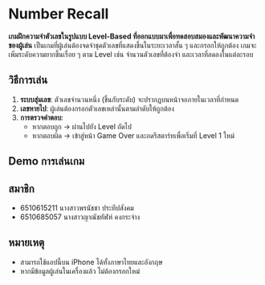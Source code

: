 # Number Recall  
**เกมฝึกความจำตัวเลขในรูปแบบ Level-Based ที่ออกแบบมาเพื่อทดสอบสมองและพัฒนาความจำของผู้เล่น** เป็นเกมที่ผู้เล่นต้องจดจำชุดตัวเลขที่แสดงขึ้นในระยะเวลาสั้น ๆ และกรอกให้ถูกต้อง เกมจะเพิ่มระดับความยากขึ้นเรื่อย ๆ ตาม Level เช่น จำนวนตัวเลขที่ต้องจำ และเวลาที่ลดลงในแต่ละรอบ


## วิธีการเล่น
1. **ระบบสุ่มเลข**: ตัวเลขจำนวนหนึ่ง (ขึ้นกับระดับ) จะปรากฏบนหน้าจอภายในเวลาที่กำหนด
2. **เลขหายไป**: ผู้เล่นต้องกรอกตัวเลขเหล่านั้นตามลำดับให้ถูกต้อง
3. **การตรวจคำตอบ**:
    - หากตอบถูก → ผ่านไปยัง Level ถัดไป
    - หากตอบผิด → เข้าสู่หน้า Game Over และกดรีสตาร์ทเพื่อเริ่มที่ Level 1 ใหม่

## Demo การเล่นเกม


## สมาชิก
- 6510615211 นางสาวพรนัชชา ประทีปสังคม
- 6510685057 นางสาวญาณัชทัฬห์ คงกระจ่าง

## หมายเหตุ
- สามารถใช้แอปนี้บน iPhone ได้ทั้งภาษาไทยและอังกฤษ
- หากมีข้อมูลผู้เล่นในเครื่องแล้ว ไม่ต้องกรอกใหม่




